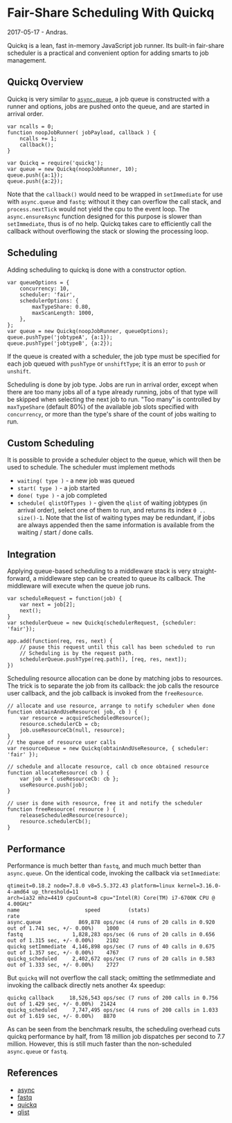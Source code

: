 Fair-Share Scheduling With Quickq
=================================
2017-05-17 - Andras.

Quickq is a lean, fast in-memory JavaScript job runner.  Its built-in fair-share
scheduler is a practical and convenient option for adding smarts to job management.


Quickq Overview
---------------

Quickq is very similar to [`async.queue`](https://npmjs.com/package/async), a job queue
is constructed with a runner and options, jobs are pushed onto the queue, and are
started in arrival order.

    var ncalls = 0;
    function noopJobRunner( jobPayload, callback ) {
        ncalls += 1;
        callback();
    }

    var Quickq = require('quickq');
    var queue = new Quickq(noopJobRunner, 10);
    queue.push({a:1});
    queue.push({a:2});

Note that the `callback()` would need to be wrapped in `setImmediate` for use with
`async.queue` and `fastq`: without it they can overflow the call stack, and
`process.nextTick` would not yield the cpu to the event loop.  The `async.ensureAsync`
function designed for this purpose is slower than `setImmediate`, thus is of no help.
Quickq takes care to efficiently call the callback without overflowing the stack or
slowing the processing loop.


Scheduling
----------

Adding scheduling to quickq is done with a constructor option.

    var queueOptions = {
        concurrency: 10,
        scheduler: 'fair',
        schedulerOptions: {
            maxTypeShare: 0.80,
            maxScanLength: 1000,
        },
    };
    var queue = new Quickq(noopJobRunner, queueOptions);
    queue.pushType('jobtypeA', {a:1});
    queue.pushType('jobtypeB', {a:2});

If the queue is created with a scheduler, the job type must be specified for each job
queued with `pushType` or `unshiftType`; it is an error to `push` or `unshift`.

Scheduling is done by job type.  Jobs are run in arrival order, except when there are
too many jobs all of a type already running, jobs of that type will be skipped when
selecting the next job to run.  "Too many" is controlled by `maxTypeShare` (default 80%)
of the available job slots specified with `concurrency`, or more than the type's share
of the count of jobs waiting to run.


Custom Scheduling
-----------------

It is possible to provide a scheduler object to the queue, which will then be used to
schedule.  The scheduler must implement methods

- `waiting( type )` - a new job was queued
- `start( type )` - a job started
- `done( type )` - a job completed
- `schedule( qlistOfTypes )` - given the `qlist` of waiting jobtypes (in arrival order),
  select one of them to run, and returns its index `0 .. size()-1`. Note that the list
  of waiting types may be redundant, if jobs are always appended then the same
  information is available from the waiting / start / done calls.

Integration
-----------

Applying queue-based scheduling to a middleware stack is very straight-forward, a
middleware step can be created to queue its callback.  The middleware will execute when
the queue job runs.

    var scheduleRequest = function(job) {
        var next = job[2];
        next();
    }
    var schedulerQueue = new Quickq(schedulerRequest, {scheduler: 'fair'});

    app.add(function(req, res, next) {
        // pause this request until this call has been scheduled to run
        // Scheduling is by the request path.
        schedulerQueue.pushType(req.path(), [req, res, next]);
    })

Scheduling resource allocation can be done by matching jobs to resources.
The trick is to separate the job from its callback:  the job calls the resource
user callback, and the job callback is invoked from the `freeResource`.

    // allocate and use resource, arrange to notify scheduler when done
    function obtainAndUseResource( job, cb ) {
        var resource = acquireScheduledResource();
        resource.schedulerCb = cb;
        job.useResourceCb(null, resource);
    }
    // the queue of resource user calls
    var resourceQueue = new Quickq(obtainAndUseResource, { scheduler: 'fair' });

    // schedule and allocate resource, call cb once obtained resource
    function allocateResource( cb ) {
        var job = { useResourceCb: cb };
        useResource.push(job);
    }

    // user is done with resource, free it and notify the scheduler
    function freeResource( resource ) {
        releaseScheduledResource(resource);
        resource.schedulerCb();
    }

Performance
-----------

Performance is much better than `fastq`, and much much better than `async.queue`.
On the identical code, invoking the callback via `setImmediate`:

    qtimeit=0.18.2 node=7.8.0 v8=5.5.372.43 platform=linux kernel=3.16.0-4-amd64 up_threshold=11
    arch=ia32 mhz=4419 cpuCount=8 cpu="Intel(R) Core(TM) i7-6700K CPU @ 4.00GHz"
    name                     speed         (stats)                                                      rate
    async.queue            869,878 ops/sec (4 runs of 20 calls in 0.920 out of 1.741 sec, +/- 0.00%)    1000
    fastq                1,828,283 ops/sec (6 runs of 20 calls in 0.656 out of 1.315 sec, +/- 0.00%)    2102
    quickq setImmediate  4,146,898 ops/sec (7 runs of 40 calls in 0.675 out of 1.357 sec, +/- 0.00%)    4767
    quickq_scheduled     2,402,672 ops/sec (7 runs of 20 calls in 0.583 out of 1.333 sec, +/- 0.00%)    2727

But `quickq` will not overflow the call stack; omitting the setImmediate and invoking
the callback directly nets another 4x speedup:

    quickq callback     18,526,543 ops/sec (7 runs of 200 calls in 0.756 out of 1.429 sec, +/- 0.00%)  21424
    quickq_scheduled     7,747,495 ops/sec (4 runs of 200 calls in 1.033 out of 1.619 sec, +/- 0.00%)   8870

As can be seen from the benchmark results, the scheduling overhead cuts quickq
performance by half, from 18 million job dispatches per second to 7.7 million.
However, this is still much faster than the non-scheduled `async.queue` or `fastq`.


References
----------

- [async](https://npmjs.com/package/async)
- [fastq](https://npmjs.com/package/fastq)
- [quickq](https://npmjs.com/package/quickq)
- [qlist](https://npmjs.com/package/qlist)
